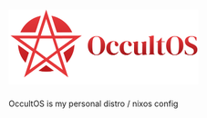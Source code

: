 <div align="left">
	<h1> 
		<img src="logo.png" width=333>
	</h1>
</div>

OccultOS is my personal distro / nixos config
